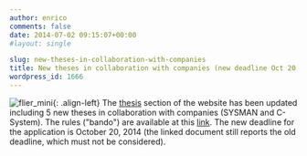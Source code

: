 ```yaml
---
author: enrico
comments: false
date: 2014-07-02 09:15:07+00:00
#layout: single

slug: new-theses-in-collaboration-with-companies
title: New theses in collaboration with companies (new deadline Oct 20, 2014)
wordpress_id: 1666
---
```


![flier_mini]({{site.baseurl}}/res/2014/07/flier_mini.png){: .align-left} The [thesis]({{site.baseurl}}/theses/specific-proposals) section of the website has been updated including 5 new theses in collaboration with companies (SYSMAN and C-System). The rules ("bando") are available at this [link](https://didattica.polito.it/pls/portal30/sviluppo.bacheca.open_pdf?p_id=4303&q=.pdf). The new deadline for the application is October 20, 2014 (the linked document still reports the old deadline, which must not be considered).
